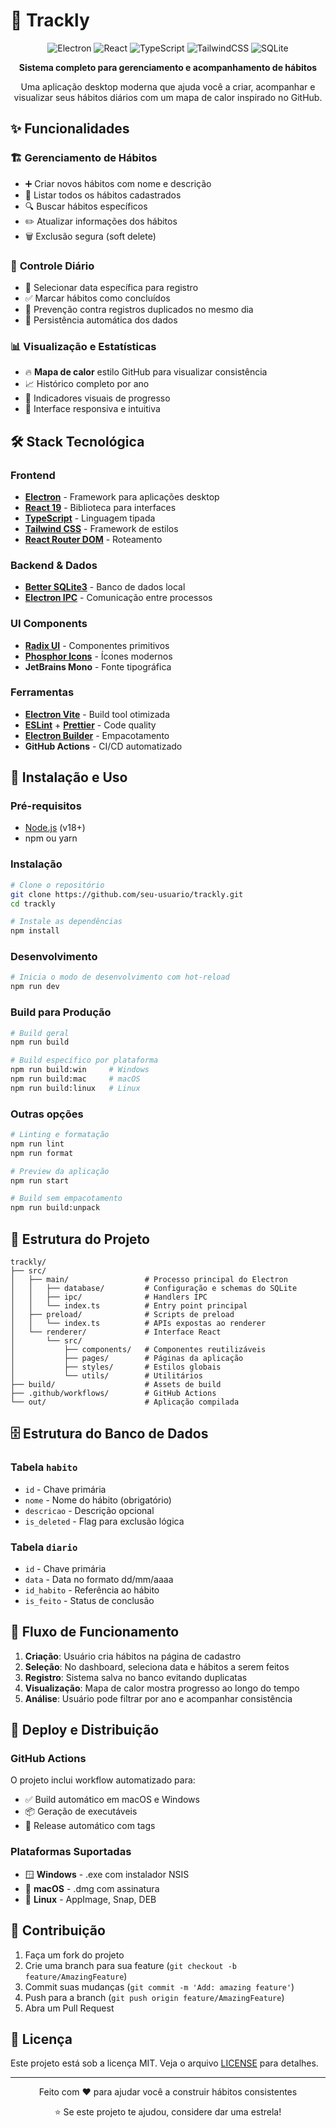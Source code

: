 # 🎯 Trackly

<div align="center">
  <img src="https://img.shields.io/badge/Electron-47848F?style=for-the-badge&logo=electron&logoColor=white" alt="Electron" />
  <img src="https://img.shields.io/badge/React-20232A?style=for-the-badge&logo=react&logoColor=61DAFB" alt="React" />
  <img src="https://img.shields.io/badge/TypeScript-007ACC?style=for-the-badge&logo=typescript&logoColor=white" alt="TypeScript" />
  <img src="https://img.shields.io/badge/Tailwind_CSS-38B2AC?style=for-the-badge&logo=tailwind-css&logoColor=white" alt="TailwindCSS" />
  <img src="https://img.shields.io/badge/SQLite-07405E?style=for-the-badge&logo=sqlite&logoColor=white" alt="SQLite" />
</div>

<p align="center">
  <strong>Sistema completo para gerenciamento e acompanhamento de hábitos</strong>
</p>

<p align="center">
  Uma aplicação desktop moderna que ajuda você a criar, acompanhar e visualizar seus hábitos diários com um mapa de calor inspirado no GitHub.
</p>

## ✨ Funcionalidades

### 🏗️ **Gerenciamento de Hábitos**
- ➕ Criar novos hábitos com nome e descrição
- 📝 Listar todos os hábitos cadastrados
- 🔍 Buscar hábitos específicos
- ✏️ Atualizar informações dos hábitos
- 🗑️ Exclusão segura (soft delete)

### 📅 **Controle Diário**
- 📆 Selecionar data específica para registro
- ✅ Marcar hábitos como concluídos
- 🚫 Prevenção contra registros duplicados no mesmo dia
- 💾 Persistência automática dos dados

### 📊 **Visualização e Estatísticas**
- 🔥 **Mapa de calor** estilo GitHub para visualizar consistência
- 📈 Histórico completo por ano
- 🎯 Indicadores visuais de progresso
- 📱 Interface responsiva e intuitiva

## 🛠️ Stack Tecnológica

### Frontend
- **[Electron](https://electronjs.org/)** - Framework para aplicações desktop
- **[React 19](https://react.dev/)** - Biblioteca para interfaces
- **[TypeScript](https://typescriptlang.org/)** - Linguagem tipada
- **[Tailwind CSS](https://tailwindcss.com/)** - Framework de estilos
- **[React Router DOM](https://reactrouter.com/)** - Roteamento

### Backend & Dados
- **[Better SQLite3](https://github.com/WiseLibs/better-sqlite3)** - Banco de dados local
- **[Electron IPC](https://www.electronjs.org/docs/api/ipc-main)** - Comunicação entre processos

### UI Components
- **[Radix UI](https://radix-ui.com/)** - Componentes primitivos
- **[Phosphor Icons](https://phosphoricons.com/)** - Ícones modernos
- **JetBrains Mono** - Fonte tipográfica

### Ferramentas
- **[Electron Vite](https://electron-vite.org/)** - Build tool otimizada
- **[ESLint](https://eslint.org/)** + **[Prettier](https://prettier.io/)** - Code quality
- **[Electron Builder](https://www.electron.build/)** - Empacotamento
- **GitHub Actions** - CI/CD automatizado

## 🚀 Instalação e Uso

### Pré-requisitos
- [Node.js](https://nodejs.org/) (v18+)
- npm ou yarn

### Instalação
```bash
# Clone o repositório
git clone https://github.com/seu-usuario/trackly.git
cd trackly

# Instale as dependências
npm install
```

### Desenvolvimento
```bash
# Inicia o modo de desenvolvimento com hot-reload
npm run dev
```

### Build para Produção
```bash
# Build geral
npm run build

# Build específico por plataforma
npm run build:win     # Windows
npm run build:mac     # macOS
npm run build:linux   # Linux
```

### Outras opções
```bash
# Linting e formatação
npm run lint
npm run format

# Preview da aplicação
npm run start

# Build sem empacotamento
npm run build:unpack
```

## 📁 Estrutura do Projeto

```
trackly/
├── src/
│   ├── main/                 # Processo principal do Electron
│   │   ├── database/         # Configuração e schemas do SQLite
│   │   ├── ipc/              # Handlers IPC
│   │   └── index.ts          # Entry point principal
│   ├── preload/              # Scripts de preload
│   │   └── index.ts          # APIs expostas ao renderer
│   └── renderer/             # Interface React
│       └── src/
│           ├── components/   # Componentes reutilizáveis
│           ├── pages/        # Páginas da aplicação
│           ├── styles/       # Estilos globais
│           └── utils/        # Utilitários
├── build/                    # Assets de build
├── .github/workflows/        # GitHub Actions
└── out/                      # Aplicação compilada
```

## 🗄️ Estrutura do Banco de Dados

### Tabela `habito`
- `id` - Chave primária
- `nome` - Nome do hábito (obrigatório)
- `descricao` - Descrição opcional
- `is_deleted` - Flag para exclusão lógica

### Tabela `diario`
- `id` - Chave primária
- `data` - Data no formato dd/mm/aaaa
- `id_habito` - Referência ao hábito
- `is_feito` - Status de conclusão

## 🔄 Fluxo de Funcionamento

1. **Criação**: Usuário cria hábitos na página de cadastro
2. **Seleção**: No dashboard, seleciona data e hábitos a serem feitos
3. **Registro**: Sistema salva no banco evitando duplicatas
4. **Visualização**: Mapa de calor mostra progresso ao longo do tempo
5. **Análise**: Usuário pode filtrar por ano e acompanhar consistência

## 🚀 Deploy e Distribuição

### GitHub Actions
O projeto inclui workflow automatizado para:
- ✅ Build automático em macOS e Windows
- 📦 Geração de executáveis
- 🚀 Release automático com tags

### Plataformas Suportadas
- 🪟 **Windows** - .exe com instalador NSIS
- 🍎 **macOS** - .dmg com assinatura
- 🐧 **Linux** - AppImage, Snap, DEB

## 🤝 Contribuição

1. Faça um fork do projeto
2. Crie uma branch para sua feature (`git checkout -b feature/AmazingFeature`)
3. Commit suas mudanças (`git commit -m 'Add: amazing feature'`)
4. Push para a branch (`git push origin feature/AmazingFeature`)
5. Abra um Pull Request

## 📝 Licença

Este projeto está sob a licença MIT. Veja o arquivo [LICENSE](LICENSE) para detalhes.

---

<div align="center">
  <p>Feito com ❤️ para ajudar você a construir hábitos consistentes</p>
  <p>⭐ Se este projeto te ajudou, considere dar uma estrela!</p>
</div>